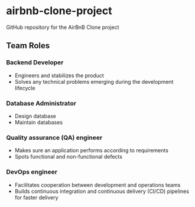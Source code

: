 # airbnb-clone-project
GitHub repository for the AirBnB Clone project

## Team Roles

### Backend Developer
- Engineers and stabilizes the product
- Solves any technical problems emerging during the development lifecycle
  
### Database Administrator
- Design database
- Maintain databases

### Quality assurance (QA) engineer
- Makes sure an application performs according to requirements
- Spots functional and non-functional defects

### DevOps engineer
- Facilitates cooperation between development and operations teams
- Builds continuous integration and continuous delivery (CI/CD) pipelines for faster delivery
